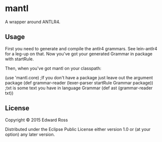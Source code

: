 # mantl

A wrapper around ANTLR4.

## Usage

First you need to generate and compile the antlr4 grammars. See lein-antlr4 for a leg-up on that.
Now you've got your generated Grammar in package with startRule.

Then, when you've got mantl on your classpath:

(use 'mantl.core)
;If you don't have a package just leave out the argument package
(def grammar-reader (lexer-parser startRule Grammar package))
;txt is some text you have in language Grammar
(def ast (grammar-reader txt))

## License

Copyright © 2015 Edward Ross

Distributed under the Eclipse Public License either version 1.0 or (at
your option) any later version.
